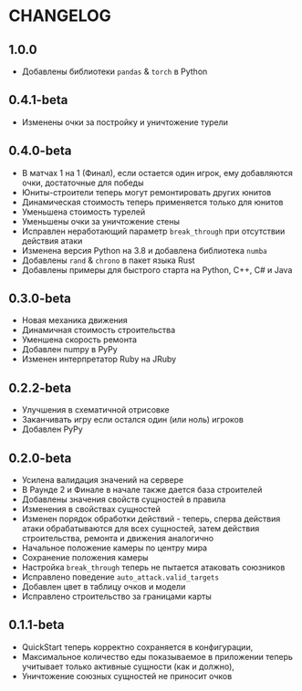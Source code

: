 # CHANGELOG

## 1.0.0

- Добавлены библиотеки `pandas` & `torch` в Python

## 0.4.1-beta

- Изменены очки за постройку и уничтожение турели

## 0.4.0-beta

- В матчах 1 на 1 (Финал), если остается один игрок, ему добавляются очки, достаточные для победы
- Юниты-строители теперь могут ремонтировать других юнитов
- Динамическая стоимость теперь применяется только для юнитов
- Уменьшена стоимость турелей
- Уменьшены очки за уничтожение стены
- Исправлен неработающий параметр `break_through` при отсутствии действия атаки
- Изменена версия Python на 3.8 и добавлена библиотека `numba`
- Добавлены `rand` & `chrono` в пакет языка Rust
- Добавлены примеры для быстрого старта на Python, C++, C# и Java

## 0.3.0-beta

- Новая механика движения
- Динамичная стоимость строительства
- Уменшена скорость ремонта
- Добавлен numpy в PyPy
- Изменен интерпретатор Ruby на JRuby

## 0.2.2-beta

- Улучшения в схематичной отрисовке
- Заканчивать игру если остался один (или ноль) игроков
- Добавлен PyPy

## 0.2.0-beta

- Усилена валидация значений на сервере
- В Раунде 2 и Финале в начале также дается база строителей
- Добавлены значения свойств сущностей в правила
- Изменения в свойствах сущностей
- Изменен порядок обработки действий - теперь, сперва действия атаки обрабатываются для всех сущностей, затем действия строительства, ремонта и движения аналогично
- Начальное положение камеры по центру мира
- Сохранение положения камеры
- Настройка `break_through` теперь не пытается атаковать союзников
- Исправлено поведение `auto_attack.valid_targets`
- Добавлен цвет в таблицу очков и модели
- Исправлено строительство за границами карты

## 0.1.1-beta

- QuickStart теперь корректно сохраняется в конфигурации,
- Максимальное количество еды показываемое в приложении теперь учитывает только активные сущности (как и должно),
- Уничтожение союзных сущностей не приносит очков